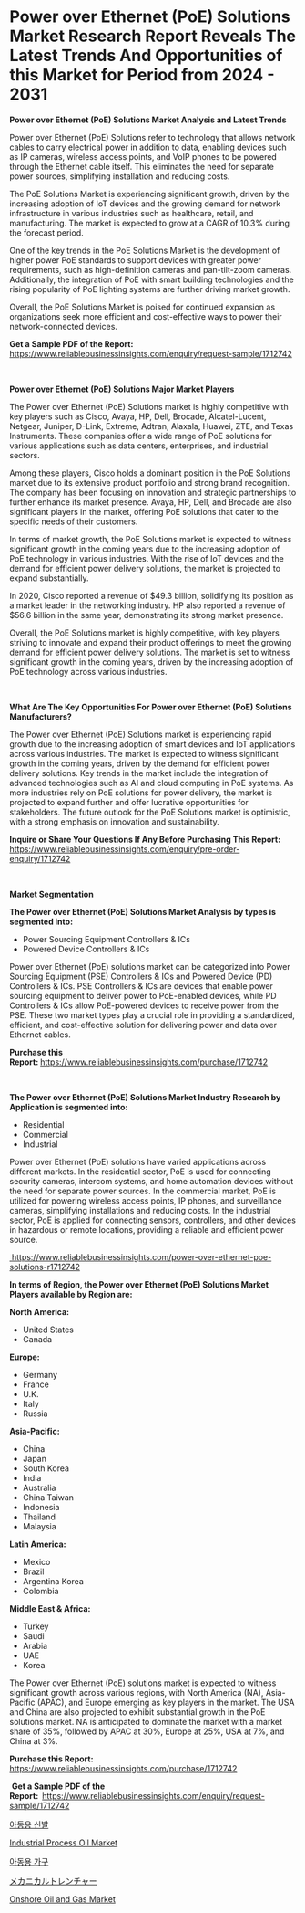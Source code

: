 <p><h1>Power over Ethernet (PoE) Solutions Market Research Report Reveals The Latest Trends And Opportunities of this Market for Period from 2024 - 2031</h1></p><p><strong>Power over Ethernet (PoE) Solutions Market Analysis and Latest Trends</strong></p>
<p><p>Power over Ethernet (PoE) Solutions refer to technology that allows network cables to carry electrical power in addition to data, enabling devices such as IP cameras, wireless access points, and VoIP phones to be powered through the Ethernet cable itself. This eliminates the need for separate power sources, simplifying installation and reducing costs.</p><p>The PoE Solutions Market is experiencing significant growth, driven by the increasing adoption of IoT devices and the growing demand for network infrastructure in various industries such as healthcare, retail, and manufacturing. The market is expected to grow at a CAGR of 10.3% during the forecast period.</p><p>One of the key trends in the PoE Solutions Market is the development of higher power PoE standards to support devices with greater power requirements, such as high-definition cameras and pan-tilt-zoom cameras. Additionally, the integration of PoE with smart building technologies and the rising popularity of PoE lighting systems are further driving market growth.</p><p>Overall, the PoE Solutions Market is poised for continued expansion as organizations seek more efficient and cost-effective ways to power their network-connected devices.</p></p>
<p><strong>Get a Sample PDF of the Report:&nbsp;</strong> <a href="https://www.reliablebusinessinsights.com/enquiry/request-sample/1712742">https://www.reliablebusinessinsights.com/enquiry/request-sample/1712742</a></p>
<p>&nbsp;</p>
<p><strong>Power over Ethernet (PoE) Solutions Major Market Players</strong></p>
<p><p>The Power over Ethernet (PoE) Solutions market is highly competitive with key players such as Cisco, Avaya, HP, Dell, Brocade, Alcatel-Lucent, Netgear, Juniper, D-Link, Extreme, Adtran, Alaxala, Huawei, ZTE, and Texas Instruments. These companies offer a wide range of PoE solutions for various applications such as data centers, enterprises, and industrial sectors.</p><p>Among these players, Cisco holds a dominant position in the PoE Solutions market due to its extensive product portfolio and strong brand recognition. The company has been focusing on innovation and strategic partnerships to further enhance its market presence. Avaya, HP, Dell, and Brocade are also significant players in the market, offering PoE solutions that cater to the specific needs of their customers.</p><p>In terms of market growth, the PoE Solutions market is expected to witness significant growth in the coming years due to the increasing adoption of PoE technology in various industries. With the rise of IoT devices and the demand for efficient power delivery solutions, the market is projected to expand substantially.</p><p>In 2020, Cisco reported a revenue of $49.3 billion, solidifying its position as a market leader in the networking industry. HP also reported a revenue of $56.6 billion in the same year, demonstrating its strong market presence.</p><p>Overall, the PoE Solutions market is highly competitive, with key players striving to innovate and expand their product offerings to meet the growing demand for efficient power delivery solutions. The market is set to witness significant growth in the coming years, driven by the increasing adoption of PoE technology across various industries.</p></p>
<p>&nbsp;</p>
<p><strong>What Are The Key Opportunities For Power over Ethernet (PoE) Solutions Manufacturers?</strong></p>
<p><p>The Power over Ethernet (PoE) Solutions market is experiencing rapid growth due to the increasing adoption of smart devices and IoT applications across various industries. The market is expected to witness significant growth in the coming years, driven by the demand for efficient power delivery solutions. Key trends in the market include the integration of advanced technologies such as AI and cloud computing in PoE systems. As more industries rely on PoE solutions for power delivery, the market is projected to expand further and offer lucrative opportunities for stakeholders. The future outlook for the PoE Solutions market is optimistic, with a strong emphasis on innovation and sustainability.</p></p>
<p><strong>Inquire or Share Your Questions If Any Before Purchasing This Report:</strong> <a href="https://www.reliablebusinessinsights.com/enquiry/pre-order-enquiry/1712742">https://www.reliablebusinessinsights.com/enquiry/pre-order-enquiry/1712742</a></p>
<p>&nbsp;</p>
<p><strong>Market Segmentation</strong></p>
<p><strong>The Power over Ethernet (PoE) Solutions Market Analysis by types is segmented into:</strong></p>
<p><ul><li>Power Sourcing Equipment Controllers & ICs</li><li>Powered Device Controllers & ICs</li></ul></p>
<p><p>Power over Ethernet (PoE) solutions market can be categorized into Power Sourcing Equipment (PSE) Controllers & ICs and Powered Device (PD) Controllers & ICs. PSE Controllers & ICs are devices that enable power sourcing equipment to deliver power to PoE-enabled devices, while PD Controllers & ICs allow PoE-powered devices to receive power from the PSE. These two market types play a crucial role in providing a standardized, efficient, and cost-effective solution for delivering power and data over Ethernet cables.</p></p>
<p><strong>Purchase this Report:&nbsp;</strong><a href="https://www.reliablebusinessinsights.com/purchase/1712742">https://www.reliablebusinessinsights.com/purchase/1712742</a></p>
<p>&nbsp;</p>
<p><strong>The Power over Ethernet (PoE) Solutions Market Industry Research by Application is segmented into:</strong></p>
<p><ul><li>Residential</li><li>Commercial</li><li>Industrial</li></ul></p>
<p><p>Power over Ethernet (PoE) solutions have varied applications across different markets. In the residential sector, PoE is used for connecting security cameras, intercom systems, and home automation devices without the need for separate power sources. In the commercial market, PoE is utilized for powering wireless access points, IP phones, and surveillance cameras, simplifying installations and reducing costs. In the industrial sector, PoE is applied for connecting sensors, controllers, and other devices in hazardous or remote locations, providing a reliable and efficient power source.</p></p>
<p><a href="https://www.reliablebusinessinsights.com/power-over-ethernet-poe-solutions-r1712742">&nbsp;https://www.reliablebusinessinsights.com/power-over-ethernet-poe-solutions-r1712742</a></p>
<p><strong>In terms of Region, the Power over Ethernet (PoE) Solutions Market Players available by Region are:</strong></p>
<p>
    <p> <strong> North America: </strong>
        <ul>
            <li>United States</li>
            <li>Canada</li>
        </ul>
        </p> 
    <p> <strong> Europe: </strong>
        <ul>
            <li>Germany</li>
            <li>France</li>
            <li>U.K.</li>
            <li>Italy</li>
            <li>Russia</li>
        </ul>
        </p> 
    <p> <strong> Asia-Pacific: </strong>
        <ul>
            <li>China</li>
            <li>Japan</li>
            <li>South Korea</li>
            <li>India</li>
            <li>Australia</li>
            <li>China Taiwan</li>
            <li>Indonesia</li>
            <li>Thailand</li>
            <li>Malaysia</li>
        </ul>
        </p> 
    <p> <strong> Latin America: </strong>
        <ul>
            <li>Mexico</li>
            <li>Brazil</li>
            <li>Argentina Korea</li>
            <li>Colombia</li>
        </ul>
        </p> 
    <p> <strong> Middle East & Africa: </strong>
        <ul>
            <li>Turkey</li>
            <li>Saudi</li>
            <li>Arabia</li>
            <li>UAE</li>
            <li>Korea</li>
        </ul>
    </p>
    </p>
<p><p>The Power over Ethernet (PoE) solutions market is expected to witness significant growth across various regions, with North America (NA), Asia-Pacific (APAC), and Europe emerging as key players in the market. The USA and China are also projected to exhibit substantial growth in the PoE solutions market. NA is anticipated to dominate the market with a market share of 35%, followed by APAC at 30%, Europe at 25%, USA at 7%, and China at 3%.</p></p>
<p><strong>Purchase this Report: </strong><a href="https://www.reliablebusinessinsights.com/purchase/1712742">https://www.reliablebusinessinsights.com/purchase/1712742</a></p>
<p>&nbsp;<strong>Get a Sample PDF of the Report:&nbsp;&nbsp;</strong><a href="https://www.reliablebusinessinsights.com/enquiry/request-sample/1712742">https://www.reliablebusinessinsights.com/enquiry/request-sample/1712742</a></p>
<p><strong></strong></p>
<p><p><a href="https://github.com/AidenReinger/Market-Research-Report-List-1/blob/main/8367033107417.md">아동용 신발</a></p><p><a href="https://github.com/castoriffic/Market-Research-Report-List-4/blob/main/industrial-process-oil-market.md">Industrial Process Oil Market</a></p><p><a href="https://github.com/gambitz1998/Market-Research-Report-List-1/blob/main/6007305107418.md">아동용 가구</a></p><p><a href="https://github.com/RodHoppe07/Market-Research-Report-List-2/blob/main/8530796112565.md">メカニカルトレンチャー</a></p><p><a href="https://github.com/LaceyZemlak1/Market-Research-Report-List-1/blob/main/onshore-oil-and-gas-market.md">Onshore Oil and Gas Market</a></p></p>